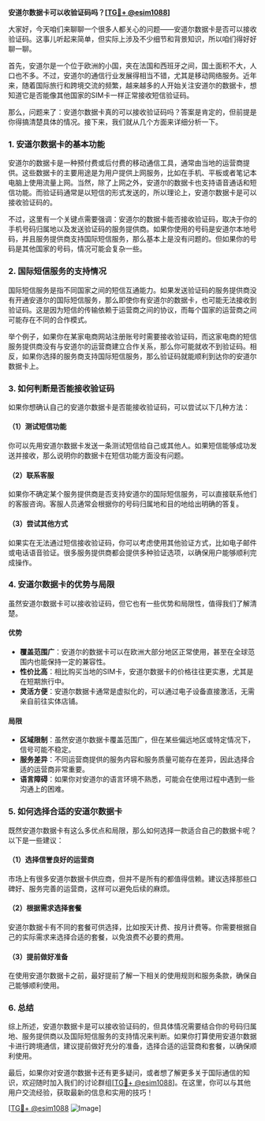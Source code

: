 **安道尔数据卡可以收验证码吗？[[TG💪+ @esim1088](https://t.me/s/esim1088)]**

大家好，今天咱们来聊聊一个很多人都关心的问题——安道尔数据卡是否可以接收验证码。这事儿听起来简单，但实际上涉及不少细节和背景知识，所以咱们得好好聊一聊。

首先，安道尔是一个位于欧洲的小国，夹在法国和西班牙之间，国土面积不大，人口也不多。不过，安道尔的通信行业发展得相当不错，尤其是移动网络服务。近年来，随着国际旅行和跨境交流的频繁，越来越多的人开始关注安道尔的数据卡，想知道它是否能像其他国家的SIM卡一样正常接收短信验证码。

那么，问题来了：安道尔数据卡真的可以接收验证码吗？答案是肯定的，但前提是你得搞清楚具体的情况。接下来，我们就从几个方面来详细分析一下。

### **1. 安道尔数据卡的基本功能**
安道尔的数据卡是一种预付费或后付费的移动通信工具，通常由当地的运营商提供。这些数据卡的主要用途是为用户提供上网服务，比如在手机、平板或者笔记本电脑上使用流量上网。当然，除了上网之外，安道尔的数据卡也支持语音通话和短信功能。而验证码通常是以短信的形式发送的，所以理论上，安道尔数据卡是可以接收验证码的。

不过，这里有一个关键点需要强调：安道尔的数据卡能否接收验证码，取决于你的手机号码归属地以及发送验证码的服务提供商。如果你使用的号码是安道尔本地号码，并且服务提供商支持国际短信服务，那么基本上是没有问题的。但如果你的号码是其他国家的号码，情况可能会复杂一些。

### **2. 国际短信服务的支持情况**
国际短信服务是指不同国家之间的短信互通能力。如果发送验证码的服务提供商没有开通安道尔的国际短信服务，那么即使你有安道尔的数据卡，也可能无法接收到验证码。这是因为短信的传输依赖于运营商之间的协议，而每个国家的运营商之间可能存在不同的合作模式。

举个例子，如果你在某家电商网站注册账号时需要接收验证码，而这家电商的短信服务提供商没有与安道尔的运营商建立合作关系，那么你可能就收不到验证码。相反，如果你选择的服务商支持国际短信服务，那么验证码就能顺利到达你的安道尔数据卡上。

### **3. 如何判断是否能接收验证码**
如果你想确认自己的安道尔数据卡是否能接收验证码，可以尝试以下几种方法：

#### **（1）测试短信功能**
你可以先用安道尔数据卡发送一条测试短信给自己或其他人。如果短信能够成功发送并接收，那么说明你的数据卡在短信功能方面没有问题。

#### **（2）联系客服**
如果你不确定某个服务提供商是否支持安道尔的国际短信服务，可以直接联系他们的客服咨询。客服人员通常会根据你的号码归属地和目的地给出明确的答复。

#### **（3）尝试其他方式**
如果实在无法通过短信接收验证码，你可以考虑使用其他验证方式，比如电子邮件或电话语音验证。很多服务提供商都会提供多种验证选项，以确保用户能够顺利完成操作。

### **4. 安道尔数据卡的优势与局限**
虽然安道尔数据卡可以接收验证码，但它也有一些优势和局限性，值得我们了解清楚。

#### **优势**
- **覆盖范围广**：安道尔的数据卡可以在欧洲大部分地区正常使用，甚至在全球范围内也能保持一定的兼容性。
- **性价比高**：相比购买当地的SIM卡，安道尔数据卡的价格往往更实惠，尤其是在短期旅行中。
- **灵活方便**：安道尔数据卡通常是虚拟化的，可以通过电子设备直接激活，无需亲自前往实体店铺。

#### **局限**
- **区域限制**：虽然安道尔数据卡覆盖范围广，但在某些偏远地区或特定情况下，信号可能不稳定。
- **服务差异**：不同运营商提供的服务内容和服务质量可能存在差异，因此选择合适的运营商非常重要。
- **语言障碍**：如果你对安道尔的语言环境不熟悉，可能会在使用过程中遇到一些沟通上的困难。

### **5. 如何选择合适的安道尔数据卡**
既然安道尔数据卡有这么多优点和局限，那么如何选择一款适合自己的数据卡呢？以下是一些建议：

#### **（1）选择信誉良好的运营商**
市场上有很多安道尔数据卡供应商，但并不是所有的都值得信赖。建议选择那些口碑好、服务完善的运营商，这样可以避免后续的麻烦。

#### **（2）根据需求选择套餐**
安道尔数据卡有不同的套餐可供选择，比如按天计费、按月计费等。你需要根据自己的实际需求来选择合适的套餐，以免浪费不必要的费用。

#### **（3）提前做好准备**
在使用安道尔数据卡之前，最好提前了解一下相关的使用规则和服务条款，确保自己能够顺利使用。

### **6. 总结**
综上所述，安道尔数据卡是可以接收验证码的，但具体情况需要结合你的号码归属地、服务提供商以及国际短信服务的支持情况来判断。如果你打算使用安道尔数据卡进行跨境通信，建议提前做好充分的准备，选择合适的运营商和套餐，以确保顺利使用。

最后，如果你对安道尔数据卡还有更多疑问，或者想了解更多关于国际通信的知识，欢迎随时加入我们的讨论群组[[TG💪+ @esim1088](https://t.me/s/esim1088)]。在这里，你可以与其他用户交流经验，获取最新的信息和实用的技巧！

[[TG💪+ @esim1088](https://t.me/s/esim1088) ![Image](https://i.postimg.cc/4NQfJmqS/Snipaste-2025-05-13-00-14-12.png)]